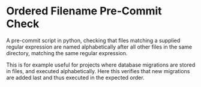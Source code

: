 Ordered Filename Pre-Commit Check
=================================

A pre-commit script in python, checking that files matching a supplied regular 
expression are named alphabetically after all other files in the same directory, 
matching the same regular expression.

This is for example useful for projects where database migrations are stored in files, 
and executed alphabetically. Here this verifies that new migrations are added last and
thus executed in the expected order.